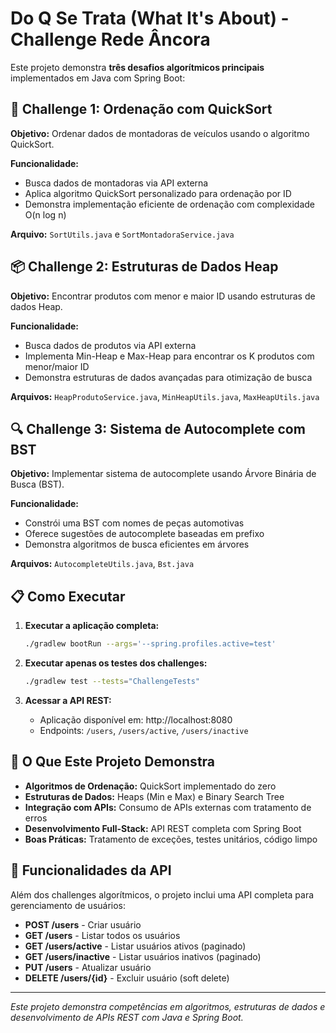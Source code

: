 # Do Q Se Trata (What It's About) - Challenge Rede Âncora

Este projeto demonstra **três desafios algorítmicos principais** implementados em Java com Spring Boot:

## 🚗 Challenge 1: Ordenação com QuickSort
**Objetivo:** Ordenar dados de montadoras de veículos usando o algoritmo QuickSort.

**Funcionalidade:**
- Busca dados de montadoras via API externa
- Aplica algoritmo QuickSort personalizado para ordenação por ID
- Demonstra implementação eficiente de ordenação com complexidade O(n log n)

**Arquivo:** `SortUtils.java` e `SortMontadoraService.java`

## 📦 Challenge 2: Estruturas de Dados Heap
**Objetivo:** Encontrar produtos com menor e maior ID usando estruturas de dados Heap.

**Funcionalidade:**
- Busca dados de produtos via API externa
- Implementa Min-Heap e Max-Heap para encontrar os K produtos com menor/maior ID
- Demonstra estruturas de dados avançadas para otimização de busca

**Arquivos:** `HeapProdutoService.java`, `MinHeapUtils.java`, `MaxHeapUtils.java`

## 🔍 Challenge 3: Sistema de Autocomplete com BST
**Objetivo:** Implementar sistema de autocomplete usando Árvore Binária de Busca (BST).

**Funcionalidade:**
- Constrói uma BST com nomes de peças automotivas
- Oferece sugestões de autocomplete baseadas em prefixo
- Demonstra algoritmos de busca eficientes em árvores

**Arquivos:** `AutocompleteUtils.java`, `Bst.java`

## 📋 Como Executar

1. **Executar a aplicação completa:**
   ```bash
   ./gradlew bootRun --args='--spring.profiles.active=test'
   ```

2. **Executar apenas os testes dos challenges:**
   ```bash
   ./gradlew test --tests="ChallengeTests"
   ```

3. **Acessar a API REST:**
   - Aplicação disponível em: http://localhost:8080
   - Endpoints: `/users`, `/users/active`, `/users/inactive`

## 🎯 O Que Este Projeto Demonstra

- **Algoritmos de Ordenação:** QuickSort implementado do zero
- **Estruturas de Dados:** Heaps (Min e Max) e Binary Search Tree
- **Integração com APIs:** Consumo de APIs externas com tratamento de erros
- **Desenvolvimento Full-Stack:** API REST completa com Spring Boot
- **Boas Práticas:** Tratamento de exceções, testes unitários, código limpo

## 🚀 Funcionalidades da API

Além dos challenges algorítmicos, o projeto inclui uma API completa para gerenciamento de usuários:

- **POST /users** - Criar usuário
- **GET /users** - Listar todos os usuários
- **GET /users/active** - Listar usuários ativos (paginado)
- **GET /users/inactive** - Listar usuários inativos (paginado)
- **PUT /users** - Atualizar usuário
- **DELETE /users/{id}** - Excluir usuário (soft delete)

---

*Este projeto demonstra competências em algoritmos, estruturas de dados e desenvolvimento de APIs REST com Java e Spring Boot.*
